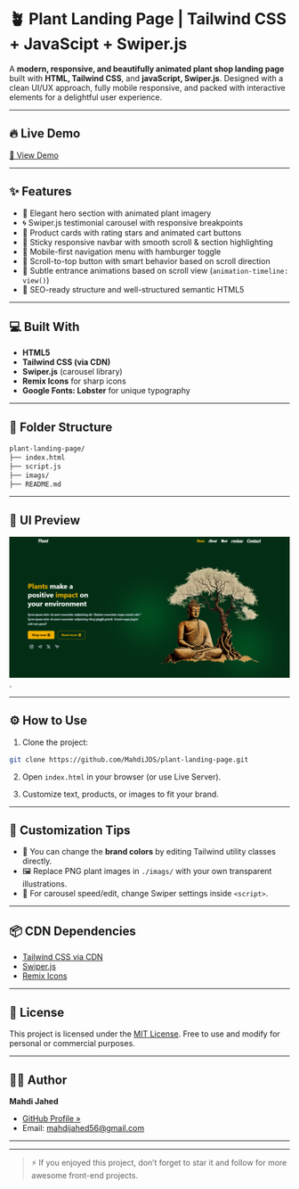 # 🪴 Plant Landing Page | Tailwind CSS + JavaScipt + Swiper.js 

A **modern, responsive, and beautifully animated plant shop landing page** built with **HTML, Tailwind CSS**, and **javaScript, Swiper.js**. Designed with a clean UI/UX approach, fully mobile responsive, and packed with interactive elements for a delightful user experience.

---

## 🔥 Live Demo

[🔗 View Demo](https://MahdiJDS.github.io/plant-landing-page)

---

## ✨ Features

* 🌱 Elegant hero section with animated plant imagery
* 🌀 Swiper.js testimonial carousel with responsive breakpoints
* 🛒 Product cards with rating stars and animated cart buttons
* 🧾 Sticky responsive navbar with smooth scroll & section highlighting
* 📱 Mobile-first navigation menu with hamburger toggle
* 🎯 Scroll-to-top button with smart behavior based on scroll direction
* 🌿 Subtle entrance animations based on scroll view (`animation-timeline: view()`)
* 🧠 SEO-ready structure and well-structured semantic HTML5

---

## 💻 Built With

* **HTML5**
* **Tailwind CSS (via CDN)**
* **Swiper.js** (carousel library)
* **Remix Icons** for sharp icons
* **Google Fonts: Lobster** for unique typography

---

## 📁 Folder Structure

```
plant-landing-page/
├── index.html
├── script.js      
├── imags/             
├── README.md          
```

---

## 📸 UI Preview

![plant-landing-page](./Screenshot-Plant.png)  .

---

## ⚙️ How to Use

1. Clone the project:

```bash
git clone https://github.com/MahdiJDS/plant-landing-page.git
```

2. Open `index.html` in your browser (or use Live Server).

3. Customize text, products, or images to fit your brand.

---

## 🧠 Customization Tips

* 🌈 You can change the **brand colors** by editing Tailwind utility classes directly.
* 🖼 Replace PNG plant images in `./imags/` with your own transparent illustrations.
* 🧾 For carousel speed/edit, change Swiper settings inside `<script>`.

---

## 📦 CDN Dependencies

* [Tailwind CSS via CDN](https://tailwindcss.com/docs/installation/play-cdn)
* [Swiper.js](https://swiperjs.com/)
* [Remix Icons](https://remixicon.com/)

---

## 📜 License

This project is licensed under the [MIT License](LICENSE). Free to use and modify for personal or commercial purposes.

---

## 🧑‍💻 Author

**Mahdi Jahed**
- [GitHub Profile »](https://github.com/MahdiJDS)
- Email: mahdijahed56@gmail.com  
---


---

> ⚡ If you enjoyed this project, don’t forget to star it and follow for more awesome front-end projects.
